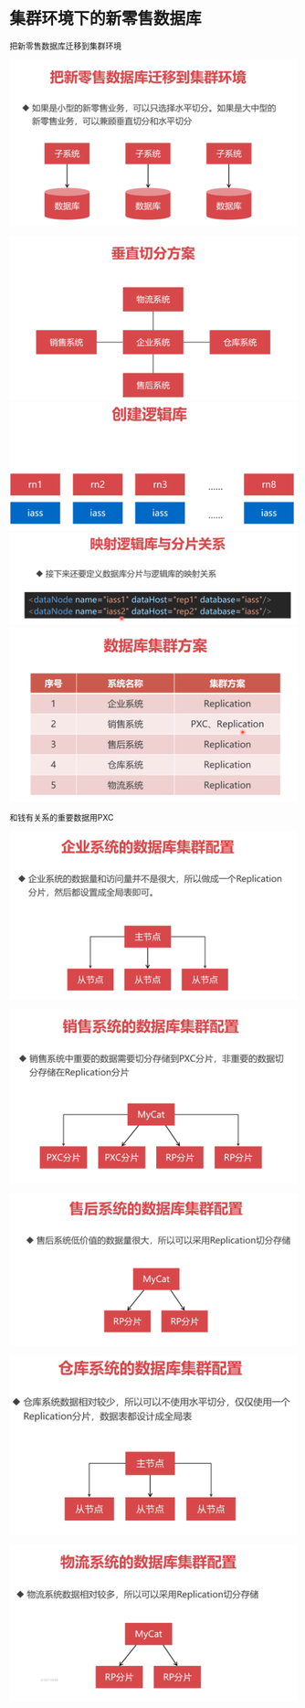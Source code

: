 # 集群环境下的新零售数据库

把新零售数据库迁移到集群环境

![1571589913704](.\集群环境下的新零售数据库.assets\1571589913704.png)

![1571589954077](.\集群环境下的新零售数据库.assets\1571589954077.png)![1571590007700](.\集群环境下的新零售数据库.assets\1571590007700.png)![1571590047466](.\集群环境下的新零售数据库.assets\1571590047466.png)![1571590109966](.\集群环境下的新零售数据库.assets\1571590109966.png)

和钱有关系的重要数据用PXC



![1571590148657](.\集群环境下的新零售数据库.assets\1571590148657.png)

![1571590188640](.\集群环境下的新零售数据库.assets\1571590188640.png)

![1571590213209](.\集群环境下的新零售数据库.assets\1571590213209.png)

![1571590233801](.\集群环境下的新零售数据库.assets\1571590233801.png)

![1571590258261](.\集群环境下的新零售数据库.assets\1571590258261.png)

